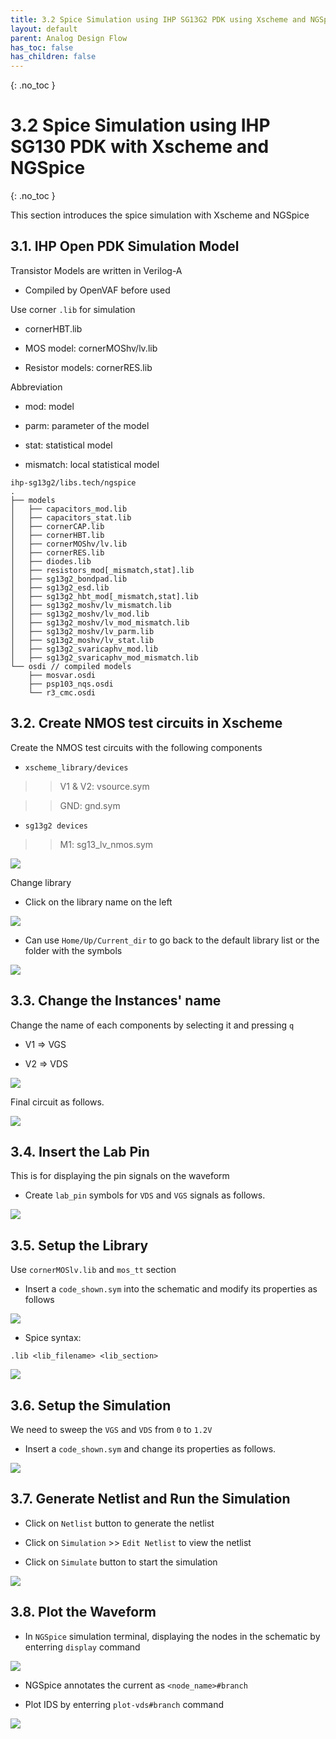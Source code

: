```yaml
---
title: 3.2 Spice Simulation using IHP SG13G2 PDK using Xscheme and NGSpice
layout: default
parent: Analog Design Flow
has_toc: false
has_children: false
---
```

{: .no_toc }
# 3.2 Spice Simulation using IHP SG130 PDK with Xscheme and NGSpice

{: .no_toc }

<!-- <details open markdown="block">
  <summary>
    Table of contents
  </summary>
  {: .text-delta }
- TOC
{:toc}
</details> -->

This section introduces the spice simulation with Xscheme and NGSpice 

## 3.1. IHP Open PDK Simulation Model

Transistor Models are written in Verilog-A

- Compiled by OpenVAF before used

Use corner `.lib` for simulation

- cornerHBT.lib

- MOS model: cornerMOShv/lv.lib

- Resistor models: cornerRES.lib

Abbreviation

- mod: model

- parm: parameter of the model

- stat: statistical model

- mismatch: local statistical model

```
ihp-sg13g2/libs.tech/ngspice
.
├── models
│   ├── capacitors_mod.lib
│   ├── capacitors_stat.lib
│   ├── cornerCAP.lib
│   ├── cornerHBT.lib
│   ├── cornerMOShv/lv.lib
│   ├── cornerRES.lib
│   ├── diodes.lib
│   ├── resistors_mod[_mismatch,stat].lib
│   ├── sg13g2_bondpad.lib
│   ├── sg13g2_esd.lib
│   ├── sg13g2_hbt_mod[_mismatch,stat].lib
│   ├── sg13g2_moshv/lv_mismatch.lib
│   ├── sg13g2_moshv/lv_mod.lib
│   ├── sg13g2_moshv/lv_mod_mismatch.lib
│   ├── sg13g2_moshv/lv_parm.lib
│   ├── sg13g2_moshv/lv_stat.lib
│   ├── sg13g2_svaricaphv_mod.lib
│   ├── sg13g2_svaricaphv_mod_mismatch.lib
└── osdi // compiled models
    ├── mosvar.osdi
    ├── psp103_nqs.osdi
    └── r3_cmc.osdi
```

## 3.2. Create NMOS test circuits in Xscheme

Create the NMOS test circuits with the following components

- `xscheme_library/devices`

>> V1 & V2: vsource.sym

>> GND: gnd.sym

- `sg13g2 devices`

>> M1: sg13_lv_nmos.sym

![](images/4.1-nmos_overview_schematic.png)

Change library

- Click on the library name on the left

![](images/4.2-change_library.png)

- Can use `Home/Up/Current_dir` to go back to the default library list or the folder with the symbols

![](images/4.3-back_to_default_library.png)

## 3.3. Change the Instances' name

Change the name of each components by selecting it and pressing `q`

- V1 => VGS

- V2 => VDS

![](images/4.4-change_name_vsource.png)

Final circuit as follows.

![](images/4.5-final_nmos_circuit.png)

## 3.4. Insert the Lab Pin

This is for displaying the pin signals on the waveform

- Create `lab_pin` symbols for `VDS` and `VGS` signals as follows.

![](images/4.6-change_pin_name.png)

## 3.5. Setup the Library

Use `cornerMOSlv.lib` and `mos_tt` section

- Insert a `code_shown.sym` into the schematic and modify its properties as follows

![](images/4.7-library_properties.png)

- Spice syntax:

```spice
.lib <lib_filename> <lib_section>
```

![](images/4.8-final_schematic.png)

## 3.6. Setup the Simulation

We need to sweep the `VGS` and `VDS` from `0` to `1.2V`

- Insert a `code_shown.sym` and change its properties as follows.

![](images/4.9-change_properties_for_simulation.png)

## 3.7. Generate Netlist and Run the Simulation

- Click on `Netlist` button to generate the netlist

- Click on `Simulation` >> `Edit Netlist` to view the netlist

- Click on `Simulate` button to start the simulation

![](images/4.10-generate_netlist_and_simulation.png)

## 3.8. Plot the Waveform

- In `NGSpice` simulation terminal, displaying the nodes in the schematic by enterring `display` command

![](images/4.11-display_node.png)

- NGSpice annotates the current as `<node_name>#branch`

- Plot IDS by enterring `plot-vds#branch` command

![](images/4.12-plot_vds.png)


